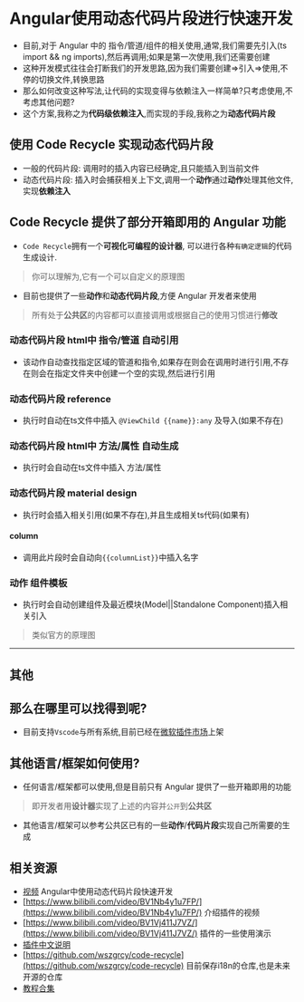 # Angular使用动态代码片段进行快速开发
- 目前,对于 Angular 中的 指令/管道/组件的相关使用,通常,我们需要先引入(ts import && ng imports),然后再调用;如果是第一次使用,我们还需要创建
- 这种开发模式往往会打断我们的开发思路,因为我们需要创建=>引入=>使用,不停的切换文件,转换思路
- 那么如何改变这种写法,让代码的实现变得与依赖注入一样简单?只考虑使用,不考虑其他问题?
- 这个方案,我称之为**代码级依赖注入**,而实现的手段,我称之为**动态代码片段**

## 使用 Code Recycle 实现动态代码片段
- 一般的代码片段: 调用时的插入内容已经确定,且只能插入到当前文件
- 动态代码片段: 插入时会捕获相关上下文,调用一个**动作**通过**动作**处理其他文件,实现**依赖注入**
## Code Recycle 提供了部分开箱即用的 Angular 功能
- `Code Recycle`拥有一个**可视化可编程的设计器**, 可以进行各种`有确定逻辑`的代码生成设计.
> 你可以理解为,它有一个可以自定义的原理图
- 目前也提供了一些**动作**和**动态代码片段**,方便 Angular 开发者来使用
> 所有处于**公共区**的内容都可以直接调用或根据自己的使用习惯进行**修改**
### **动态代码片段** html中 指令/管道 自动引用
- 该动作自动查找指定区域的管道和指令,如果存在则会在调用时进行引用,不存在则会在指定文件夹中创建一个空的实现,然后进行引用

### **动态代码片段** reference 
- 执行时自动在ts文件中插入 `@ViewChild {{name}}:any` 及导入(如果不存在)

### **动态代码片段** html中 方法/属性 自动生成
- 执行时会自动在ts文件中插入 方法/属性 

### **动态代码片段** material design
- 执行时会插入相关引用(如果不存在),并且生成相关ts代码(如果有)

#### column
- 调用此片段时会自动向`{{columnList}}`中插入名字
### **动作** 组件模板
- 执行时会自动创建组件及最近模块(Model||Standalone Component)插入相关引入
> 类似官方的原理图
---
## 其他
## 那么在哪里可以找得到呢?
- 目前支持`Vscode`与所有系统,目前已经在[微软插件市场](https://marketplace.visualstudio.com/items?itemName=LDXCODE.code-recycle)上架  
## 其他语言/框架如何使用?
- 任何语言/框架都可以使用,但是目前只有 Angular 提供了一些开箱即用的功能
> 即开发者用**设计器**实现了上述的内容并`公开`到**公共区**
- 其他语言/框架可以参考公共区已有的一些**动作**/**代码片段**实现自己所需要的生成

## 相关资源
- [视频](https://www.bilibili.com/video/BV1wc411i7pZ/) Angular中使用动态代码片段快速开发
- [https://www.bilibili.com/video/BV1Nb4y1u7FP/](https://www.bilibili.com/video/BV1Nb4y1u7FP/) 介绍插件的视频
- [https://www.bilibili.com/video/BV1Vj411J7VZ/](https://www.bilibili.com/video/BV1Vj411J7VZ/) 插件的一些使用演示
- [插件中文说明](https://github.com/wszgrcy/code-recycle/blob/main/doc/README.zh-Hans.md)
- [https://github.com/wszgrcy/code-recycle](https://github.com/wszgrcy/code-recycle) 目前保存i18n的仓库,也是未来开源的仓库
- [教程合集](https://space.bilibili.com/31978940/channel/collectiondetail?sid=1891886)